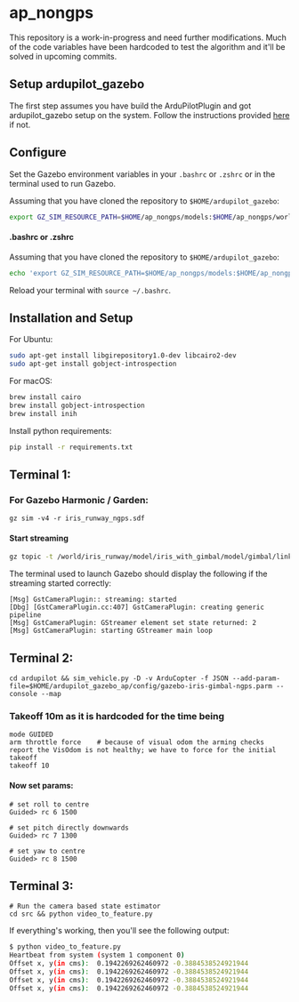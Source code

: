 # ap_nongps
This repository is a work-in-progress and need further modifications. Much of the code variables have been hardcoded to test the algorithm and it'll be solved in upcoming commits. 

## Setup ardupilot_gazebo
The first step assumes you have build the ArduPilotPlugin and got ardupilot_gazebo setup on the system. Follow the instructions provided [here](https://github.com/snktshrma/ardupilot_gazebo) if not.

## Configure

Set the Gazebo environment variables in your `.bashrc` or `.zshrc` or in 
the terminal used to run Gazebo.

Assuming that you have cloned the repository to `$HOME/ardupilot_gazebo`:

```bash
export GZ_SIM_RESOURCE_PATH=$HOME/ap_nongps/models:$HOME/ap_nongps/worlds:$GZ_SIM_RESOURCE_PATH
```

#### .bashrc or .zshrc

Assuming that you have cloned the repository to `$HOME/ardupilot_gazebo`:

```bash
echo 'export GZ_SIM_RESOURCE_PATH=$HOME/ap_nongps/models:$HOME/ap_nongps/worlds:$GZ_SIM_RESOURCE_PATH}' >> ~/.bashrc
```

Reload your terminal with `source ~/.bashrc`.

## Installation and Setup

For Ubuntu:

```bash
sudo apt-get install libgirepository1.0-dev libcairo2-dev
sudo apt-get install gobject-introspection
```

For macOS:

```bash
brew install cairo
brew install gobject-introspection
brew install inih
```

Install python requirements:
```bash
pip install -r requirements.txt
```


## Terminal 1: 

### For Gazebo Harmonic / Garden: 
    gz sim -v4 -r iris_runway_ngps.sdf
    
#### Start streaming

```bash
gz topic -t /world/iris_runway/model/iris_with_gimbal/model/gimbal/link/pitch_link/sensor/camera/image/enable_streaming -m gz.msgs.Boolean -p "data: 1"
```

The terminal used to launch Gazebo should display the following if the streaming started correctly:

```
[Msg] GstCameraPlugin:: streaming: started
[Dbg] [GstCameraPlugin.cc:407] GstCameraPlugin: creating generic pipeline
[Msg] GstCameraPlugin: GStreamer element set state returned: 2
[Msg] GstCameraPlugin: starting GStreamer main loop
```
    
## Terminal 2:
    cd ardupilot && sim_vehicle.py -D -v ArduCopter -f JSON --add-param-file=$HOME/ardupilot_gazebo_ap/config/gazebo-iris-gimbal-ngps.parm --console --map

### Takeoff 10m as it is hardcoded for the time being
    mode GUIDED
    arm throttle force    # because of visual odom the arming checks report the VisOdom is not healthy; we have to force for the initial takeoff
    takeoff 10

#### Now set params:
    # set roll to centre
    Guided> rc 6 1500

    # set pitch directly downwards
    Guided> rc 7 1300

    # set yaw to centre
    Guided> rc 8 1500
    
## Terminal 3:
    # Run the camera based state estimator
    cd src && python video_to_feature.py

If everything's working, then you'll see the following output:

```bash
$ python video_to_feature.py
Heartbeat from system (system 1 component 0)
Offset x, y(in cms):  0.1942269262460972 -0.3884538524921944
Offset x, y(in cms):  0.1942269262460972 -0.3884538524921944
Offset x, y(in cms):  0.1942269262460972 -0.3884538524921944
Offset x, y(in cms):  0.1942269262460972 -0.3884538524921944
```
    
